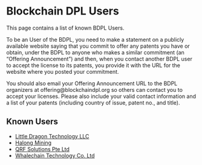 # Blockchain DPL Users

This page contains a list of known BDPL Users.

To be an User of the BDPL, you need to make a statement on a publicly available website saying that you commit to offer any patents you have or obtain, under the BDPL to anyone who makes a similar commitment (an “Offering Announcement”) and then, when you contact another BDPL user to accept the license to its patents, you provide it with the URL for the website where you posted your commitment.

You should also email your Offering Announcement URL to the BDPL organizers at offering<span style="display:none"></span>@blockchaindpl.org so others can contact you to accept your licenses. Please also include your valid contact information and a list of your patents (including country of issue, patent no., and title). 

## Known Users

  - [Little Dragon Technology LLC](https://www.asicboost.com/single-post/2018/03/01/offering-announcement-blockchain-defensive-patent-license/)
  - [Halong Mining](https://halongmining.com/blog/2018/03/06/bdpl-offering-announcement/)
  - [QRF Solutions Pte Ltd](https://qrfsolutions.com/offering-announcement-for-blockchain-defensive-patent-license/)
  - [Whalechain Technology Co. Ltd](https://whale-tw.com/en/whale-blockchain-based-en/bdpl-offering-announcement/)

